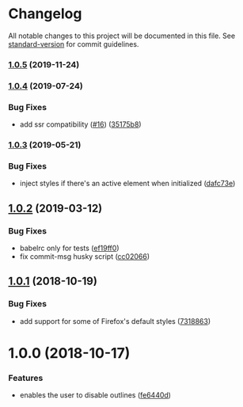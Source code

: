 # Changelog

All notable changes to this project will be documented in this file. See [standard-version](https://github.com/conventional-changelog/standard-version) for commit guidelines.

### [1.0.5](https://github.com/moxystudio/js-keyboard-only-outlines/compare/v1.0.4...v1.0.5) (2019-11-24)

### [1.0.4](https://github.com/moxystudio/js-keyboard-only-outlines/compare/v1.0.3...v1.0.4) (2019-07-24)


### Bug Fixes

* add ssr compatibility ([#16](https://github.com/moxystudio/js-keyboard-only-outlines/issues/16)) ([35175b8](https://github.com/moxystudio/js-keyboard-only-outlines/commit/35175b8))



### [1.0.3](https://github.com/moxystudio/js-keyboard-only-outlines/compare/v1.0.2...v1.0.3) (2019-05-21)


### Bug Fixes

* inject styles if there's an active element when initialized ([dafc73e](https://github.com/moxystudio/js-keyboard-only-outlines/commit/dafc73e))



<a name="1.0.2"></a>
## [1.0.2](https://github.com/moxystudio/js-keyboard-only-outlines/compare/v1.0.1...v1.0.2) (2019-03-12)


### Bug Fixes

* babelrc only for tests ([ef19ff0](https://github.com/moxystudio/js-keyboard-only-outlines/commit/ef19ff0))
* fix commit-msg husky script ([cc02066](https://github.com/moxystudio/js-keyboard-only-outlines/commit/cc02066))



<a name="1.0.1"></a>
## [1.0.1](https://github.com/moxystudio/js-keyboard-only-outlines/compare/v1.0.0...v1.0.1) (2018-10-19)


### Bug Fixes

* add support for some of Firefox's default styles ([7318863](https://github.com/moxystudio/js-keyboard-only-outlines/commit/7318863))



<a name="1.0.0"></a>
# 1.0.0 (2018-10-17)


### Features

* enables the user to disable outlines ([fe6440d](https://github.com/moxystudio/js-keyboard-only-outlines/commit/fe6440d))
